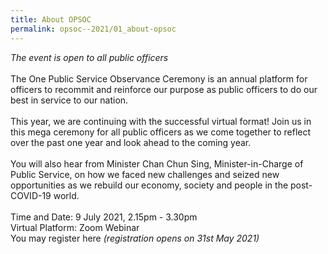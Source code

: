 ```yaml
---
title: About OPSOC
permalink: opsoc--2021/01_about-opsoc
---
```

<i>The event is open to all public officers</i><br>
<br>
The One Public Service Observance Ceremony is an annual platform for officers to recommit and reinforce our purpose as public officers to do our best in service to our nation.<br>
<br>
This year, we are continuing with the successful virtual format! Join us in this mega ceremony for all public officers as we come together to reflect over the past one year and look ahead to the coming year.<br>
<br>
You will also hear from Minister Chan Chun Sing, Minister-in-Charge of Public Service, on how we faced new challenges and seized new opportunities as we rebuild our economy, society and people in the post-COVID-19 world.<br>
<br>
Time and Date: 9 July 2021, 2.15pm - 3.30pm<br>
Virtual Platform: Zoom Webinar<br>
You may register here <i>(registration opens on 31st May 2021)</i><br>
